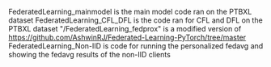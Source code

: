 FederatedLearning_mainmodel is the main model code ran on the PTBXL dataset
FederatedLearning_CFL_DFL is the code ran for CFL and DFL on the PTBXL dataset
"/FederatedLearning_fedprox" is a modified version of https://github.com/AshwinRJ/Federated-Learning-PyTorch/tree/master
FederatedLearning_Non-IID is code for running the personalized fedavg and showing the fedavg results of the non-IID clients